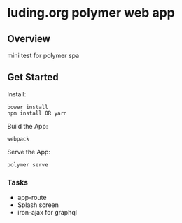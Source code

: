 # luding.org polymer web app
## Overview
mini test for polymer spa 
## Get Started
Install:
```
bower install
npm install OR yarn
```
Build the App:
```
webpack
```
Serve the App:
```
polymer serve
```

### Tasks

* app-route
* Splash screen
* iron-ajax for graphql
